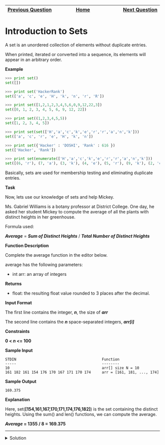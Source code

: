 | <img width=1000>[Previous Question](https://github.com/Kevin-Lago/python-hackerrank-solutions/tree/main/src/)</img> | <img width=1000>[Home](https://github.com/Kevin-Lago/python-hackerrank-solutions)</img> | <img width=1000>[Next Question](https://github.com/Kevin-Lago/python-hackerrank-solutions/tree/main/src/)</img> |
|:---|:---:|---:|

# Introduction to Sets

A set is an unordered collection of elements without duplicate entries.

When printed, iterated or converted into a sequence, its elements will appear in an arbitrary order.

__Example__

```python
>>> print set()
set([])

>>> print set('HackerRank')
set(['a', 'c', 'e', 'H', 'k', 'n', 'r', 'R'])

>>> print set([1,2,1,2,3,4,5,6,0,9,12,22,3])
set([0, 1, 2, 3, 4, 5, 6, 9, 12, 22])

>>> print set((1,2,3,4,5,5))
set([1, 2, 3, 4, 5])

>>> print set(set(['H','a','c','k','e','r','r','a','n','k']))
set(['a', 'c', 'r', 'e', 'H', 'k', 'n'])

>>> print set({'Hacker' : 'DOSHI', 'Rank' : 616 })
set(['Hacker', 'Rank'])

>>> print set(enumerate(['H','a','c','k','e','r','r','a','n','k']))
set([(6, 'r'), (7, 'a'), (3, 'k'), (4, 'e'), (5, 'r'), (9, 'k'), (2, 'c'), (0, 'H'), (1, 'a'), (8, 'n')])
```

Basically, sets are used for membership testing and eliminating duplicate entries.

__Task__

Now, lets use our knowledge of sets and help Mickey.

Ms. Gabriel Williams is a botany professor at District College. One day, he asked her student Mickey to compute the average of all the plants with distinct heights in her greenhouse.

Formula used:

___Average___ = ___Sum of Distinct Heights___ / ___Total Number of Distinct Heights___

__Function Description__

Complete the average function in the editor below.

average has the following parameters:

- int arr: an array of integers

__Returns__

- float: the resulting float value rounded to 3 places after the decimal.

__Input Format__

The first line contains the integer, ___n___, the size of ___arr___

The second line contains the ___n___ space-separated integers, ___arr[i]___

__Constraints__

__0 < _n_ <= 100__

__Sample Input__

```
STDIN                                       Function
-----                                       --------
10                                          arr[] size N = 10
161 182 161 154 176 170 167 171 170 174     arr = [161, 181, ..., 174]
```

__Sample Output__

```
169.375
```

__Explanation__

Here, set(__[154,161,167,170,171,174,176,182]__) is the set containing the distinct heights. Using the sum() and len() functions, we can compute the average.

___Average_ = 1355 / 8 = 169.375__

---

<details><summary>Solution</summary>
    
```python
def average(array):
    return sum(set(array)) / len(set(array))


if __name__ == '__main__':
    n = int(input())
    arr = list(map(int, input().split()))
    result = average(arr)
    print(result)
```
</details>
